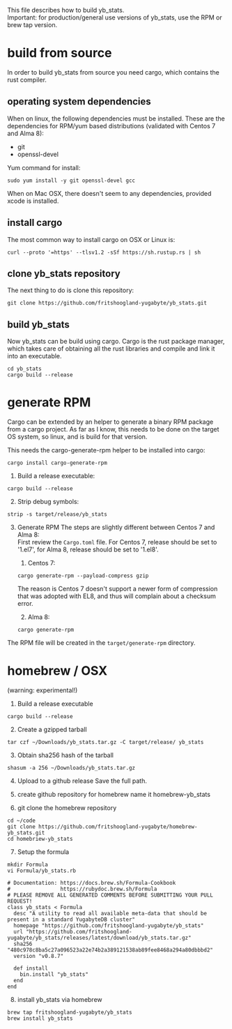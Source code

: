 This file describes how to build yb_stats.  
Important: for production/general use versions of yb_stats, use the RPM or brew tap version.

# build from source
In order to build yb_stats from source you need cargo, which contains the rust compiler.

## operating system dependencies
When on linux, the following dependencies must be installed. 
These are the dependencies for RPM/yum based distributions (validated with Centos 7 and Alma 8):
- git
- openssl-devel  
 
Yum command for install:
```
sudo yum install -y git openssl-devel gcc
```
When on Mac OSX, there doesn't seem to any dependencies, provided xcode is installed.

## install cargo
The most common way to install cargo on OSX or Linux is:
```
curl --proto '=https' --tlsv1.2 -sSf https://sh.rustup.rs | sh
```

## clone yb_stats repository
The next thing to do is clone this repository:
```
git clone https://github.com/fritshoogland-yugabyte/yb_stats.git
```

## build yb_stats
Now yb_stats can be build using cargo. Cargo is the rust package manager, which takes care of obtaining all the rust libraries and compile and link it into an executable.
```
cd yb_stats
cargo build --release
```

# generate RPM
Cargo can be extended by an helper to generate a binary RPM package from a cargo project.
As far as I know, this needs to be done on the target OS system, so linux, and is build for that version.

This needs the cargo-generate-rpm helper to be installed into cargo:
```
cargo install cargo-generate-rpm
```

1. Build a release executable:
```
cargo build --release
```
2. Strip debug symbols:
```
strip -s target/release/yb_stats
```
3. Generate RPM
The steps are slightly different between Centos 7 and Alma 8:  
First review the `Cargo.toml` file. For Centos 7, release should be set to '1.el7', for Alma 8, release should be set to '1.el8'.  
 
    1. Centos 7:
    ```
    cargo generate-rpm --payload-compress gzip
    ```
    The reason is Centos 7 doesn't support a newer form of compression that was adopted with EL8, and thus will complain about a checksum error.  

    2. Alma 8:
    ```
    cargo generate-rpm
    ```

The RPM file will be created in the `target/generate-rpm` directory.

# homebrew / OSX
(warning: experimental!)
1. Build a release executable
```
cargo build --release
```
2. Create a gzipped tarball
```
tar czf ~/Downloads/yb_stats.tar.gz -C target/release/ yb_stats
```
3. Obtain sha256 hash of the tarball
```
shasum -a 256 ~/Downloads/yb_stats.tar.gz
```
4. Upload to a github release
Save the full path.

5. create github repository for homebrew
name it homebrew-yb_stats
 
6. git clone the homebrew repository
```
cd ~/code
git clone https://github.com/fritshoogland-yugabyte/homebrew-yb_stats.git
cd homebriew-yb_stats
```
7. Setup the formula
```shell
mkdir Formula
vi Formula/yb_stats.rb
```

```shell
# Documentation: https://docs.brew.sh/Formula-Cookbook
#                https://rubydoc.brew.sh/Formula
# PLEASE REMOVE ALL GENERATED COMMENTS BEFORE SUBMITTING YOUR PULL REQUEST!
class yb_stats < Formula
  desc "A utility to read all available meta-data that should be present in a standard YugabyteDB cluster"
  homepage "https://github.com/fritshoogland-yugabyte/yb_stats"
  url "https://github.com/fritshoogland-yugabyte/yb_stats/releases/latest/download/yb_stats.tar.gz"
  sha256 "480c978c8ba5c27a096523a22e74b2a389121538ab89fee8468a294a80dbbbd2"
  version "v0.8.7"

  def install
    bin.install "yb_stats"
  end
end
```

8. install yb_stats via homebrew
```shell
brew tap fritshoogland-yugabyte/yb_stats
brew install yb_stats
```